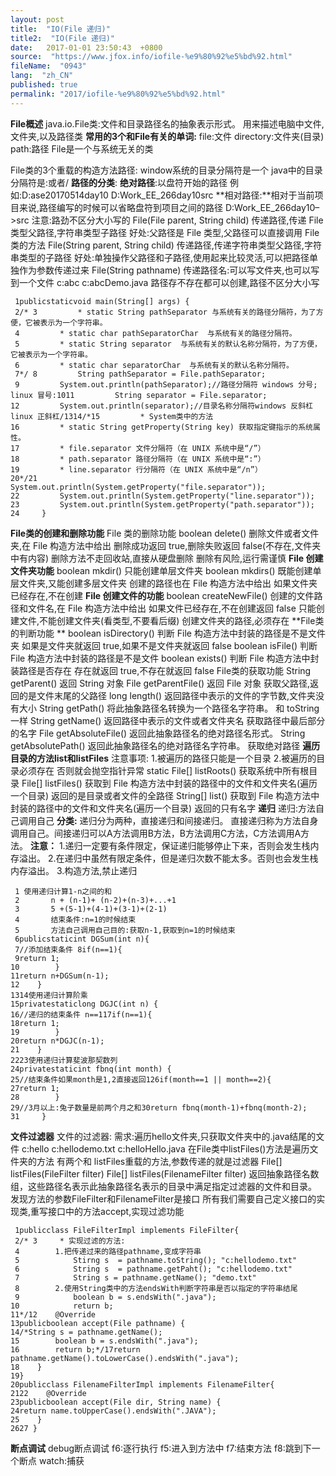 ```yaml
---
layout: post
title:  "IO(File 递归)"
title2:  "IO(File 递归)"
date:   2017-01-01 23:50:43  +0800
source:  "https://www.jfox.info/iofile-%e9%80%92%e5%bd%92.html"
fileName:  "0943"
lang:  "zh_CN"
published: true
permalink: "2017/iofile-%e9%80%92%e5%bd%92.html"
---
```


**File概述** java.io.File类:文件和目录路径名的抽象表示形式。  用来描述电脑中文件,文件夹,以及路径类  **常用的3个和File有关的单词:** file:文件 directory:文件夹(目录) path:路径 File是一个与系统无关的类

File类的3个重载的构造方法路径: window系统的目录分隔符是一个 java中的目录分隔符是:或者/ **路径的分类**: **绝对路径**:以盘符开始的路径 例如:D:ase20170514day10 D:Work_EE_266day10src **相对路径:**相对于当前项目来说,路径编写的时候可以省略盘符到项目之间的路径 D:Work_EE_266day10–>src  注意:路劲不区分大小写的 File(File parent, String child) 传递路径,传递 File 类型父路径,字符串类型子路径 好处:父路径是 File 类型,父路径可以直接调用 File 类的方法 File(String parent, String child) 传递路径,传递字符串类型父路径,字符串类型的子路径 好处:单独操作父路径和子路径,使用起来比较灵活,可以把路径单独作为参数传递过来 File(String pathname) 传递路径名:可以写文件夹,也可以写到一个文件 c:abc c:abcDemo.java 路径存不存在都可以创建,路径不区分大小写

     1publicstaticvoid main(String[] args) {
     2/* 3         * static String pathSeparator 与系统有关的路径分隔符，为了方便，它被表示为一个字符串。 
     4         * static char pathSeparatorChar  与系统有关的路径分隔符。 
     5         * static String separator  与系统有关的默认名称分隔符，为了方便，它被表示为一个字符串。 
     6         * static char separatorChar  与系统有关的默认名称分隔符。 
     7*/ 8         String pathSeparator = File.pathSeparator;
     9         System.out.println(pathSeparator);//路径分隔符 windows 分号; linux 冒号:1011         String separator = File.separator;
    12         System.out.println(separator);//目录名称分隔符windows 反斜杠  linux 正斜杠/1314/*15         * System类中的方法
    16         * static String getProperty(String key) 获取指定键指示的系统属性。 
    17         * file.separator 文件分隔符（在 UNIX 系统中是“/”） 
    18         * path.separator 路径分隔符（在 UNIX 系统中是“:”） 
    19         * line.separator 行分隔符（在 UNIX 系统中是“/n”） 
    20*/21         System.out.println(System.getProperty("file.separator"));
    22         System.out.println(System.getProperty("line.separator"));
    23         System.out.println(System.getProperty("path.separator"));
    24     }

**File类的创建和删除功能**  File 类的删除功能 boolean delete() 删除文件或者文件夹,在 File 构造方法中给出 删除成功返回 true,删除失败返回 false(不存在,文件夹中有内容) 删除方法不走回收站,直接从硬盘删除 删除有风险,运行需谨慎   **File 创建文件夹功能** boolean mkdir() 只能创建单层文件夹 boolean mkdirs() 既能创建单层文件夹,又能创建多层文件夹 创建的路径也在 File 构造方法中给出 如果文件夹已经存在,不在创建   **File 创建文件的功能** boolean createNewFile() 创建的文件路径和文件名,在 File 构造方法中给出 如果文件已经存在,不在创建返回 false 只能创建文件,不能创建文件夹(看类型,不要看后缀) 创建文件夹的路径,必须存在 **File类的判断功能 **  boolean isDirectory() 判断 File 构造方法中封装的路径是不是文件夹 如果是文件夹就返回 true,如果不是文件夹就返回 false boolean isFile() 判断 File 构造方法中封装的路径是不是文件 boolean exists() 判断 File 构造方法中封装路径是否存在 存在就返回 true,不存在就返回 false  File类的获取功能 String getParent() 返回 String 对象 File getParentFile() 返回 File 对象 获取父路径,返回的是文件末尾的父路径  long length() 返回路径中表示的文件的字节数,文件夹没有大小  String getPath() 将此抽象路径名转换为一个路径名字符串。 和 toString 一样  String getName() 返回路径中表示的文件或者文件夹名 获取路径中最后部分的名字  File getAbsoluteFile() 返回此抽象路径名的绝对路径名形式。 String getAbsolutePath() 返回此抽象路径名的绝对路径名字符串。 获取绝对路径   **遍历目录的方法list和listFiles** 注意事项: 1.被遍历的路径只能是一个目录 2.被遍历的目录必须存在 否则就会抛空指针异常  static File[] listRoots() 获取系统中所有根目录  File[] listFiles() 获取到 File 构造方法中封装的路径中的文件和文件夹名(遍历一个目录) 返回的是目录或者文件的全路径  String[] list() 获取到 File 构造方法中封装的路径中的文件和文件夹名(遍历一个目录) 返回的只有名字  **递归** 递归:方法自己调用自己 **分类:** 递归分为两种，直接递归和间接递归。 直接递归称为方法自身调用自己。间接递归可以A方法调用B方法，B方法调用C方法，C方法调用A方法。  **注意：** 1.递归一定要有条件限定，保证递归能够停止下来，否则会发生栈内存溢出。 2.在递归中虽然有限定条件，但是递归次数不能太多。否则也会发生栈内存溢出。 3.构造方法,禁止递归

     1 使用递归计算1-n之间的和
     2       n + (n-1)+ (n-2)+(n-3)+...+1
     3       5 +(5-1)+(4-1)+(3-1)+(2-1)
     4       结束条件:n=1的时候结束
     5       方法自己调用自己目的:获取n-1,获取到n=1的时候结束
     6publicstaticint DGSum(int n){
     7//添加结束条件 8if(n==1){
     9return 1;
    10        }
    11return n+DGSum(n-1);
    12    } 
    1314使用递归计算阶乘
    15privatestaticlong DGJC(int n) {
    16//递归的结束条件 n==117if(n==1){
    18return 1;
    19        }
    20return n*DGJC(n-1);
    21    }
    2223使用递归计算斐波那契数列    
    24privatestaticint fbnq(int month) {
    25//结束条件如果month是1,2直接返回126if(month==1 || month==2){
    27return 1;
    28        }
    29//3月以上:兔子数量是前两个月之和30return fbnq(month-1)+fbnq(month-2);
    31     } 

**文件过滤器** 文件的过滤器: 需求:遍历hello文件夹,只获取文件夹中的.java结尾的文件 c:hello c:hellodemo.txt c:helloHello.java  在File类中listFiles()方法是遍历文件夹的方法 有两个和 listFiles重载的方法,参数传递的就是过滤器 File[] listFiles(FileFilter filter)  File[] listFiles(FilenameFilter filter) 返回抽象路径名数组，这些路径名表示此抽象路径名表示的目录中满足指定过滤器的文件和目录。  发现方法的参数FileFilter和FilenameFilter是接口 所有我们需要自己定义接口的实现类,重写接口中的方法accept,实现过滤功能

     1publicclass FileFilterImpl implements FileFilter{
     2/* 3     * 实现过滤的方法:
     4        1.把传递过来的路径pathname,变成字符串
     5            Stirng s  = pathname.toString(); "c:hellodemo.txt"
     6            String s  = pathname.getPaht(); "c:hellodemo.txt"
     7            String s = pathname.getName(); "demo.txt"
     8        2.使用String类中的方法endsWith判断字符串是否以指定的字符串结尾
     9            boolean b = s.endsWith(".java");
    10            return b;
    11*/12    @Override
    13publicboolean accept(File pathname) {
    14/*String s = pathname.getName();
    15        boolean b = s.endsWith(".java");
    16        return b;*/17return pathname.getName().toLowerCase().endsWith(".java");
    18    }
    19}
    20publicclass FilenameFilterImpl implements FilenameFilter{
    2122    @Override
    23publicboolean accept(File dir, String name) {
    24return name.toUpperCase().endsWith(".JAVA");
    25    }
    2627 }

**断点调试** debug断点调试 f6:逐行执行 f5:进入到方法中 f7:结束方法 f8:跳到下一个断点 watch:捕获
